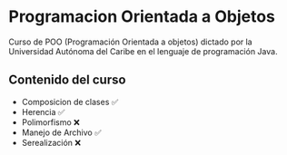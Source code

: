 # Programacion Orientada a Objetos
Curso de POO (Programación Orientada a objetos) dictado por la Universidad Autónoma del Caribe en el lenguaje de programación Java.

## Contenido del curso
- Composicion de clases ✅
- Herencia ✅
- Polimorfismo ❌
- Manejo de Archivo ✅
- Serealización ❌